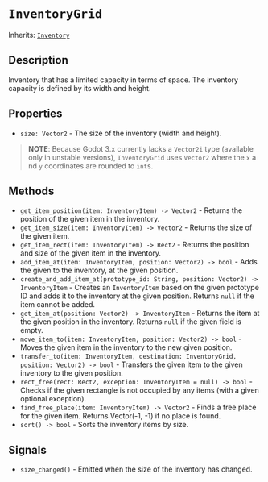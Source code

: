 # `InventoryGrid`

Inherits: [`Inventory`](./inventory.md)

## Description

Inventory that has a limited capacity in terms of space. The inventory capacity is defined by its width and height.

## Properties

* `size: Vector2` - The size of the inventory (width and height).

> **NOTE**: Because Godot 3.x currently lacks a `Vector2i` type (available only in unstable versions), `InventoryGrid` uses `Vector2` where the `x` a nd `y` coordinates are rounded to `int`s.

## Methods

* `get_item_position(item: InventoryItem) -> Vector2` - Returns the position of the given item in the inventory.
* `get_item_size(item: InventoryItem) -> Vector2` - Returns the size of the given item.
* `get_item_rect(item: InventoryItem) -> Rect2` - Returns the position and size of the given item in the inventory.
* `add_item_at(item: InventoryItem, position: Vector2) -> bool` - Adds the given to the inventory, at the given position.
* `create_and_add_item_at(prototype_id: String, position: Vector2) -> InventoryItem` - Creates an `InventoryItem` based on the given prototype ID and adds it to the inventory at the given position. Returns `null` if the item cannot be added.
* `get_item_at(position: Vector2) -> InventoryItem` - Returns the item at the given position in the inventory. Returns `null` if the given field is empty.
* `move_item_to(item: InventoryItem, position: Vector2) -> bool` - Moves the given item in the inventory to the new given position.
* `transfer_to(item: InventoryItem, destination: InventoryGrid, position: Vector2) -> bool` - Transfers the given item to the given inventory to the given position.
* `rect_free(rect: Rect2, exception: InventoryItem = null) -> bool` - Checks if the given rectangle is not occupied by any items (with a given optional exception).
* `find_free_place(item: InventoryItem) -> Vector2` - Finds a free place for the given item. Returns Vector(-1, -1) if no place is found.
* `sort() -> bool` - Sorts the inventory items by size.

## Signals

* `size_changed()` - Emitted when the size of the inventory has changed.
